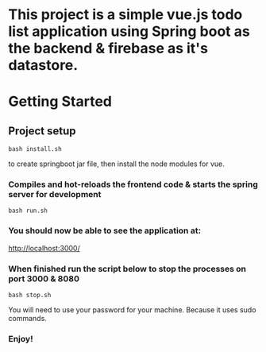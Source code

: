 # This project is a simple vue.js todo list application using Spring boot as the backend & firebase as it's datastore.

# Getting Started

## Project setup
```
bash install.sh
```
to create springboot jar file, then
install the node modules for vue.

### Compiles and hot-reloads the frontend code & starts the spring server for development 
```
bash run.sh
```
### You should now be able to see the application at:

[http://localhost:3000/](http://localhost:3000/)

### When finished run the script below to stop the processes on port 3000 & 8080
```
bash stop.sh
```
You will need to use your password for your machine. Because it uses sudo commands.

### Enjoy!